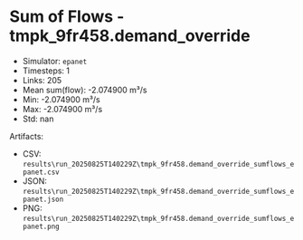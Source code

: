 # Sum of Flows - tmpk_9fr458.demand_override

- Simulator: `epanet`
- Timesteps: 1
- Links: 205
- Mean sum(flow): -2.074900 m³/s
- Min: -2.074900 m³/s
- Max: -2.074900 m³/s
- Std: nan

Artifacts:
- CSV: `results\run_20250825T140229Z\tmpk_9fr458.demand_override_sumflows_epanet.csv`
- JSON: `results\run_20250825T140229Z\tmpk_9fr458.demand_override_sumflows_epanet.json`
- PNG: `results\run_20250825T140229Z\tmpk_9fr458.demand_override_sumflows_epanet.png`